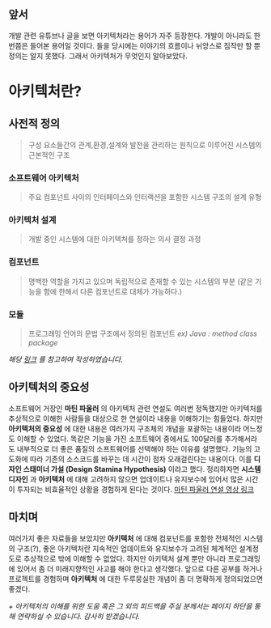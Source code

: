 ## 앞서
개발 관련 유튜브나 글을 보면 아키텍처라는 용어가 자주 등장한다. 개발이 아니라도 한번쯤은 들어본 용어일 것이다. 들을 당시에는 이야기의 흐름이나 뉘앙스로 짐작만 할 뿐 정의는 알지 못했다. 그래서 아키텍처가 무엇인지 알아보았다.

# 아키텍처란?
## 사전적 정의
>구성 요소들간의 관계,환경,설계와 발전을 관리하는 원칙으로 이루어진 시스템의 근본적인 구조
### 소프트웨어 아키텍처
>주요 컴포넌트 사이의 인터페이스와 인터랙션을 포함한 시스템 구조의 설계 유형

### 아키텍처 설계
>개발 중인 시스템에 대한 아키텍처를 정하는 의사 결정 과정

### 컴포넌트
>명백한 역할을 가지고 있으며 독립적으로 존재할 수 있는 시스템의 부분 (같은 기능을 함에 한해서 다른 컴포넌트로 대체가 가능하다.)

### 모듈
>프로그래밍 언어의 문법 구조에서 정의된 컴포넌트
_ex) Java : method class package_

_해당 [링크](https://luv-n-interest.tistory.com/394) 를 참고하여 작성하였습니다._



## 아키텍처의 중요성
소프트웨어 거장인 __마틴 파울러__ 의 아키텍처 관련 연설도 여러번 정독했지만 아키텍처를 추상적으로 이해한 사람들을 대상으로 한 연설이라 내용을 이해하기는 힘들었다. 하지만 __아키텍처의 중요성__ 에 대한 내용은 여러가지 구조체의 개념을 포괄하는 내용이라 어느정도 이해할 수 있었다. 똑같은 기능을 가진 소프트웨어 중에서도 100달러를 추가해서라도 내부적으로 더 좋은 품질의 소프트웨어를 선택해야 하는 이유를 설명했다. 기능의 고도화에 따라 기존의 소스코드를 바꾸는 데 시간이 점차 오래걸린다는 내용이다. 이를 __디자인 스태미너 가설 (Design Stamina Hypothesis)__ 이라고 했다. 정리하자면 __시스템 디자인__ 과 __아키텍처__ 에 대해 고려하지 않으면 업데이트나 유지보수에 있어서 많은 시간이 투자되는 비효율적인 상황을 경험하게 된다는 것이다.
[마틴 파울러 연설 영상 링크](https://youtu.be/DngAZyWMGR0)

## 마치며

여러가지 좋은 자료들을 보았지만 __아키텍처__ 에 대해 컴포넌트를 포함한 전체적인 시스템의 구조(?), 좋은 아키텍처란 지속적인 업데이트와 유지보수가 고려된 체계적인 설계정도로 추상적으로 밖에 이해할 수 없었다. 하지만 아키텍처 설계 뿐만 아니라 프로그래밍에 있어서 좀 더 미래지향적인 사고를 해야 한다고 생각했다. 앞으로 다른 공부를 하거나 프로젝트를 경험하며 __아키텍처__ 에 대한 두루뭉실한 개념이 좀 더 명확하게 정의되었으면 좋겠다.


_+ 아키텍처의 이해를 위한 도움 혹은 그 외의 피드백을 주실 분께서는 페이지 하단을 통해 연락하실 수 있습니다. 감사히 받겠습니다._